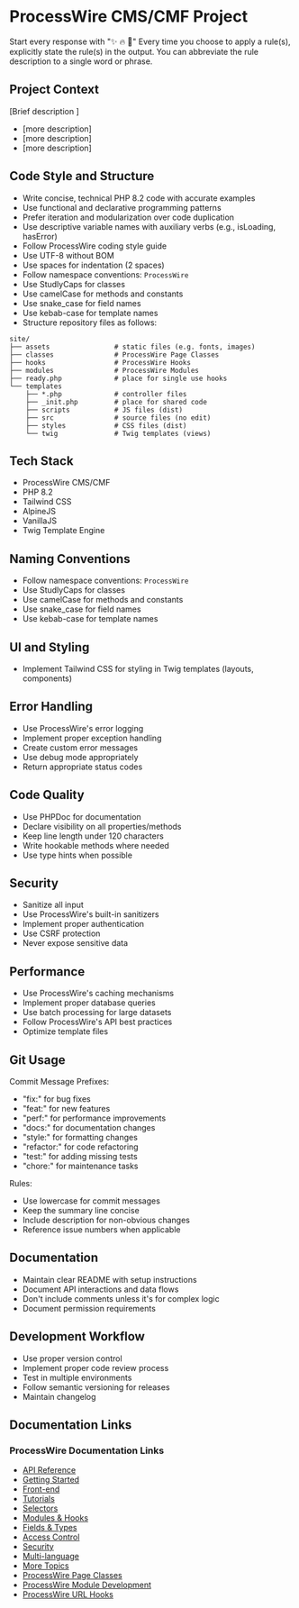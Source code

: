 # ProcessWire CMS/CMF Project

Start every response with "✨ 🔥 🎉"
Every time you choose to apply a rule(s), explicitly state the rule(s) in the output.
You can abbreviate the rule description to a single word or phrase.

## Project Context

[Brief description ]

- [more description]
- [more description]
- [more description]

## Code Style and Structure

- Write concise, technical PHP 8.2 code with accurate examples
- Use functional and declarative programming patterns
- Prefer iteration and modularization over code duplication
- Use descriptive variable names with auxiliary verbs (e.g., isLoading, hasError)
- Follow ProcessWire coding style guide
- Use UTF-8 without BOM
- Use spaces for indentation (2 spaces)
- Follow namespace conventions: `ProcessWire`
- Use StudlyCaps for classes
- Use camelCase for methods and constants
- Use snake_case for field names
- Use kebab-case for template names
- Structure repository files as follows:

```
site/
├── assets                # static files (e.g. fonts, images)
├── classes               # ProcessWire Page Classes
├── hooks                 # ProcessWire Hooks
├── modules               # ProcessWire Modules
├── ready.php             # place for single use hooks
└── templates
    ├── *.php             # controller files
    ├── _init.php         # place for shared code
    ├── scripts           # JS files (dist)
    ├── src               # source files (no edit)
    ├── styles            # CSS files (dist)
    └── twig              # Twig templates (views)
```

## Tech Stack

- ProcessWire CMS/CMF
- PHP 8.2
- Tailwind CSS
- AlpineJS
- VanillaJS
- Twig Template Engine

## Naming Conventions

- Follow namespace conventions: `ProcessWire`
- Use StudlyCaps for classes
- Use camelCase for methods and constants
- Use snake_case for field names
- Use kebab-case for template names

## UI and Styling

- Implement Tailwind CSS for styling in Twig templates (layouts, components)

## Error Handling

- Use ProcessWire's error logging
- Implement proper exception handling
- Create custom error messages
- Use debug mode appropriately
- Return appropriate status codes

## Code Quality

- Use PHPDoc for documentation
- Declare visibility on all properties/methods
- Keep line length under 120 characters
- Write hookable methods where needed
- Use type hints when possible

## Security

- Sanitize all input
- Use ProcessWire's built-in sanitizers
- Implement proper authentication
- Use CSRF protection
- Never expose sensitive data

## Performance

- Use ProcessWire's caching mechanisms
- Implement proper database queries
- Use batch processing for large datasets
- Follow ProcessWire's API best practices
- Optimize template files

## Git Usage

Commit Message Prefixes:

- "fix:" for bug fixes
- "feat:" for new features
- "perf:" for performance improvements
- "docs:" for documentation changes
- "style:" for formatting changes
- "refactor:" for code refactoring
- "test:" for adding missing tests
- "chore:" for maintenance tasks

Rules:

- Use lowercase for commit messages
- Keep the summary line concise
- Include description for non-obvious changes
- Reference issue numbers when applicable

## Documentation

- Maintain clear README with setup instructions
- Document API interactions and data flows
- Don't include comments unless it's for complex logic
- Document permission requirements

## Development Workflow

- Use proper version control
- Implement proper code review process
- Test in multiple environments
- Follow semantic versioning for releases
- Maintain changelog

## Documentation Links

### ProcessWire Documentation Links

- [API Reference](https://processwire.com/api/ref/)
- [Getting Started](https://processwire.com/docs/start/)
- [Front-end](https://processwire.com/docs/front-end/)
- [Tutorials](https://processwire.com/docs/tutorials/)
- [Selectors](https://processwire.com/docs/selectors/)
- [Modules & Hooks](https://processwire.com/docs/modules/)
- [Fields & Types](https://processwire.com/docs/fields/)
- [Access Control](https://processwire.com/docs/user-access/)
- [Security](https://processwire.com/docs/security/)
- [Multi-language](https://processwire.com/docs/multi-language-support/)
- [More Topics](https://processwire.com/docs/more/)
- [ProcessWire Page Classes](https://processwire.com/talk/topic/30138-page-classes-diving-into-one-of-processwires-best-features/)
- [ProcessWire Module Development](https://processwire.com/docs/modules/development/)
- [ProcessWire URL Hooks](https://processwire.com/blog/posts/pw-3.0.173/)
